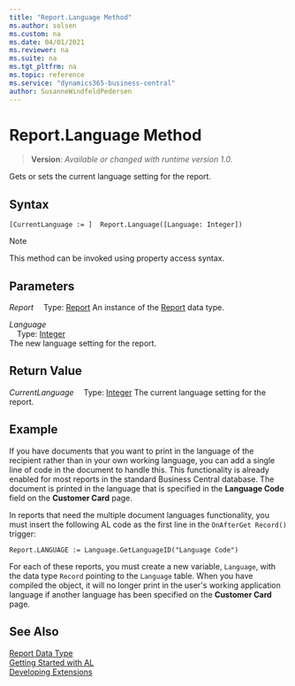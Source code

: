 ```yaml
---
title: "Report.Language Method"
ms.author: solsen
ms.custom: na
ms.date: 04/01/2021
ms.reviewer: na
ms.suite: na
ms.tgt_pltfrm: na
ms.topic: reference
ms.service: "dynamics365-business-central"
author: SusanneWindfeldPedersen
---
```

[//]: # (START>DO_NOT_EDIT)
[//]: # (IMPORTANT:Do not edit any of the content between here and the END>DO_NOT_EDIT.)
[//]: # (Any modifications should be made in the .xml files in the ModernDev repo.)
# Report.Language Method
> **Version**: _Available or changed with runtime version 1.0._

Gets or sets the current language setting for the report.


## Syntax
```
[CurrentLanguage := ]  Report.Language([Language: Integer])
```
> [!NOTE]
> This method can be invoked using property access syntax.
## Parameters
*Report*
&emsp;Type: [Report](report-data-type.md)
An instance of the [Report](report-data-type.md) data type.

*Language*  
&emsp;Type: [Integer](../integer/integer-data-type.md)  
The new language setting for the report.  


## Return Value
*CurrentLanguage*
&emsp;Type: [Integer](../integer/integer-data-type.md)
The current language setting for the report.


[//]: # (IMPORTANT: END>DO_NOT_EDIT)

## Example

If you have documents that you want to print in the language of the recipient rather than in your own working language, you can add a single line of code in the document to handle this. This functionality is already enabled for most reports in the standard Business Central database. The document is printed in the language that is specified in the **Language Code** field on the **Customer Card** page.

In reports that need the multiple document languages functionality, you must insert the following AL code as the first line in the `OnAfterGet Record()` trigger:

`Report.LANGUAGE := Language.GetLanguageID("Language Code")`

For each of these reports, you must create a new variable, `Language`, with the data type `Record` pointing to the `Language` table. When you have compiled the object, it will no longer print in the user's working application language if another language has been specified on the **Customer Card** page.

## See Also
[Report Data Type](report-data-type.md)  
[Getting Started with AL](../../devenv-get-started.md)  
[Developing Extensions](../../devenv-dev-overview.md)
